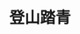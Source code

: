 # 登山踏青
<frame src="//player.bilibili.com/player.html?aid=569061643&bvid=BV1fv4y157VC&cid=1070321400&p=17" scrolling="no" border="0" frameborder="no" framespacing="0" allowfullscreen="true"> </frame>
<br />
<dialog>
# Hey Carol, what are you doing this weekend?
## I'm going [hiking/n.] with my husband and our hiking [club/n.].
# You have a hiking club?
## Yes, we do.
We have 30 to 40 people of all ages and [skill/n.] [levels:level/n./3].
# That's great.
Do you guys do day hikes or multi-day hikes?
## Mostly day hikes, but we do five or six multi-day hikes a year.
# Do you hike around the island or do you go [overseas/adv./2] too?
## So far, our hikes are around the island.
Next year, we will do our first overseas hiking trip by doing a one-week hiking trip to Nepal.
# That sounds fun. I would love to join your hiking club.
## Sure, join us!
I'll send you our Facebook page and you'll see all our [upcoming/adj.] activities there.
# OK. Thanks!
</dialog>
